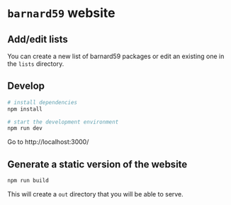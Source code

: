 # `barnard59` website

## Add/edit lists

You can create a new list of barnard59 packages or edit an existing one in the `lists` directory.

## Develop

```sh
# install dependencies
npm install

# start the development environment
npm run dev
```

Go to http://localhost:3000/

## Generate a static version of the website

```sh
npm run build
```

This will create a `out` directory that you will be able to serve.
